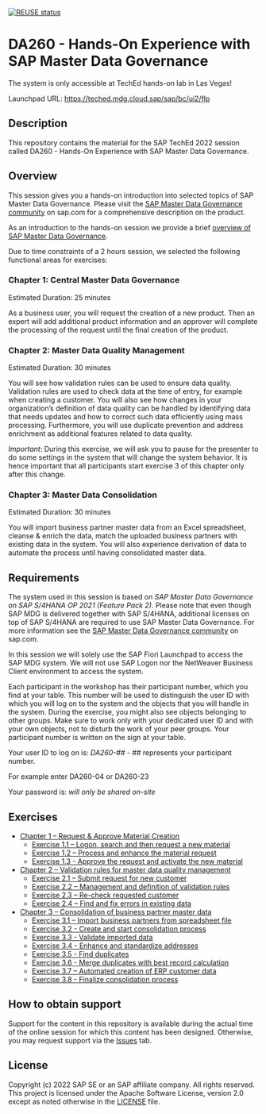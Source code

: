 [![REUSE status](https://api.reuse.software/badge/github.com/SAP-samples/teched2022-DA260)](https://api.reuse.software/info/github.com/SAP-samples/teched2022-DA260)

# DA260 - Hands-On Experience with SAP Master Data Governance

The system is only accessible at TechEd hands-on lab in Las Vegas!

Launchpad URL: <https://teched.mdg.cloud.sap/sap/bc/ui2/flp>

## Description

This repository contains the material for the SAP TechEd 2022 session called DA260 - Hands-On Experience with SAP Master Data Governance.  

## Overview

This session gives you a hands-on introduction into selected topics of SAP Master Data Governance. Please visit the [SAP Master Data Governance community](https://www.sap.com/community/topics/master-data-governance.html) on sap.com for a comprehensive description on the product.

As an introduction to the hands-on session we provide a brief [overview of SAP Master Data Governance](./exercises/supplements/DA260_SAPTechEd_2022.pdf).

Due to time constraints of a 2 hours session, we selected the following functional areas for exercises:

### Chapter 1: Central Master Data Governance

Estimated Duration: 25 minutes

As a business user, you will request the creation of a new product. Then an expert will add additional product information and an approver will complete the processing of the request until the final creation of the product.

### Chapter 2: Master Data Quality Management

Estimated Duration: 30 minutes

You will see how validation rules can be used to ensure data quality. Validation rules are used to check data at the time of entry, for example when creating a customer. You will also see how changes in your organization’s definition of data quality can be handled by identifying data that needs updates and how to correct such data efficiently using mass processing. Furthermore, you will use duplicate prevention and address enrichment as additional features related to data quality.

_Important_: During this exercise, we will ask you to pause for the presenter to do some settings in the system that will change the system behavior. It is hence important that all participants start exercise 3 of this chapter only after this change.

### Chapter 3: Master Data Consolidation

Estimated Duration: 30 minutes

You will import business partner master data from an Excel spreadsheet, cleanse & enrich the data, match the uploaded business partners with existing data in the system. You will also experience derivation of data to automate the process until having consolidated master data.

## Requirements

The system used in this session is based on _SAP Master Data Governance on SAP S/4HANA OP 2021 (Feature Pack 2)_. Please note that even though SAP MDG is delivered together with SAP S/4HANA, additional licenses on top of SAP S/4HANA are required to use SAP Master Data Governance. For more information see the [SAP Master Data Governance community](https://www.sap.com/community/topics/master-data-governance.html) on sap.com.

In this session we will solely use the SAP Fiori Launchpad to access the SAP MDG system. We will not use SAP Logon nor the NetWeaver Business Client environment to access the system.

Each participant in the workshop has their participant number, which you find at your table. This number will be used to distinguish the user ID with which you will log on to the system and the objects that you will handle in the system. During the exercise, you might also see objects belonging to other groups. Make sure to work only with your dedicated user ID and with your own objects, not to disturb the work of your peer groups. Your participant number is written on the sign at your table.

Your user ID to log on is: _DA260-##_ - ## represents your participant number.

For example enter DA260-04 or DA260-23

Your password is: _will only be shared on-site_

## Exercises

- [Chapter 1 – Request & Approve Material Creation](exercises/ex1/)
  - [Exercise 1.1 – Logon, search and then request a new material](exercises/ex1#ex1.1)
  - [Exercise 1.2 – Process and enhance the material request](exercises/ex1#ex1.2)
  - [Exercise 1.3 - Approve the request and activate the new material](exercises/ex1#ex1.3)
- [Chapter 2 – Validation rules for master data quality management](exercises/ex2/)
  - [Exercise 2.1 – Submit request for new customer](exercises/ex2/)
  - [Exercise 2.2 – Management and definition of validation rules](exercises/ex2/)
  - [Exercise 2.3 – Re-check requested customer](exercises/ex2/)
  - [Exercise 2.4 – Find and fix errors in existing data](exercises/ex2/)
- [Chapter 3 – Consolidation of business partner master data](exercises/ex3/)
  - [Exercise 3.1 – Import business partners from spreadsheet file](exercises/ex3/)
  - [Exercise 3.2 - Create and start consolidation process](exercises/ex3/)
  - [Exercise 3.3 - Validate imported data](exercises/ex3/)
  - [Exercise 3.4 - Enhance and standardize addresses](exercises/ex3/)
  - [Exercise 3.5 - Find duplicates](exercises/ex3/)
  - [Exercise 3.6 - Merge duplicates with best record calculation](exercises/ex3/)
  - [Exercise 3.7 – Automated creation of ERP customer data](exercises/ex3/)
  - [Exercise 3.8 - Finalize consolidation process](exercises/ex3/)

## How to obtain support

Support for the content in this repository is available during the actual time of the online session for which this content has been designed. Otherwise, you may request support via the [Issues](../../issues) tab.

## License

Copyright (c) 2022 SAP SE or an SAP affiliate company. All rights reserved. This project is licensed under the Apache Software License, version 2.0 except as noted otherwise in the [LICENSE](LICENSES/Apache-2.0.txt) file.
